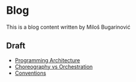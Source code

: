# Blog

This is a blog content written by Miloš Bugarinović

## Draft

* [Programming Architecture](draft/programming-architecture/index.md)
* [Choreography vs Orchestration](draft/choreography-vs-orchestration/index.md)
* [Conventions](draft/convention/index.md)
